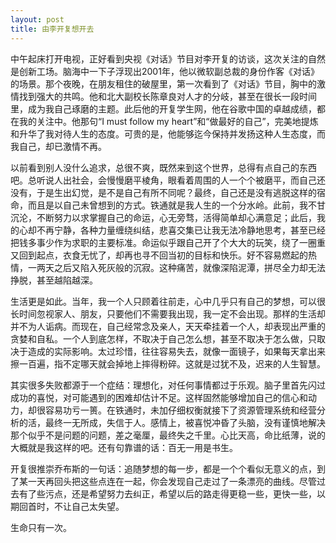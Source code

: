 ```yaml
---
layout: post
title: 由李开复想开去
---
```

中午起床打开电视，正好看到央视《对话》节目对李开复的访谈，这次关注的自然是创新工场。脑海中一下子浮现出2001年，他以微软副总裁的身份作客《对话》的场景。那个夜晚，在朋友租住的破屋里，第一次看到了《对话》节目，胸中的激情找到强大的共鸣。他和北大副校长陈章良对人才的分岐，甚至在很长一段时间里，成为我自己琢磨的主题。此后他的开复学生网，他在谷歌中国的卓越成绩，都在我的关注中。他那句“I must follow my heart”和“做最好的自己”，完美地提炼和升华了我对待人生的态度。可贵的是，他能够迄今保持并发扬这种人生态度，而我自己，却已激情不再。

以前看到别人没什么追求，总很不爽，既然来到这个世界，总得有点自己的东西吧。总听说人出社会，会慢慢磨平棱角，眼看着周围的人一个个被磨平，而自己还没有，于是生出幻觉，是不是自己有所不同呢？最终，自己还是没有逃脱这样的宿命，而且是以自己未曾想到的方式。铁通就是我人生的一个分水岭。此前，我不甘沉沦，不断努力以求掌握自己的命运，心无旁骛，活得简单却心满意足；此后，我的心却不再宁静，各种力量缠绕纠结，悲喜交集已让我无法冷静地思考，甚至已经把钱多事少作为求职的主要标准。命运似乎跟自己开了个大大的玩笑，绕了一圈重又回到起点，衣食无忧了，却再也寻不回当初的目标和快乐。好不容易燃起的热情，一两天之后又陷入死灰般的沉寂。这种痛苦，就像深陷泥潭，拼尽全力却无法挣脱，甚至越陷越深。

生活更是如此。当年，我一个人只顾着往前走，心中几乎只有自己的梦想，可以很长时间忽视家人、朋友，只要他们不需要我出现，我一定不会出现。那样的生活却并不为人诟病。而现在，自己经常念及亲人，天天牵挂着一个人，却表现出严重的贪婪和自私。一个人到底怎样，不取决于自己怎么想，甚至不取决于怎么做，只取决于造成的实际影响。太过珍惜，往往容易失去，就像一面镜子，如果每天拿出来擦一百遍，指不定哪天就会掉地上摔得粉碎。这就是过犹不及，迟来的人生智慧。

其实很多失败都源于一个症结：理想化，对任何事情都过于乐观。脑子里首先闪过成功的喜悦，对可能遇到的困难却估计不足。这样固然能够增加自己的信心和动力，却很容易功亏一篑。在铁通时，未加仔细权衡就接下了资源管理系统和经营分析的活，最终一无所成，失信于人。感情上，被喜悦冲昏了头脑，没有谨慎地解决那个似乎不是问题的问题，差之毫厘，最终失之千里。心比天高，命比纸薄，说的大概就是我这样的吧。还有句靠谱的话：百无一用是书生。

开复很推崇乔布斯的一句话：追随梦想的每一步，都是一个个看似无意义的点，到了某一天再回头把这些点连在一起，你会发现自己走过了一条漂亮的曲线。尽管过去有了些污点，还是希望努力去纠正，希望以后的路走得更稳一些，更快一些，以期回首时，不让自己太失望。

生命只有一次。


